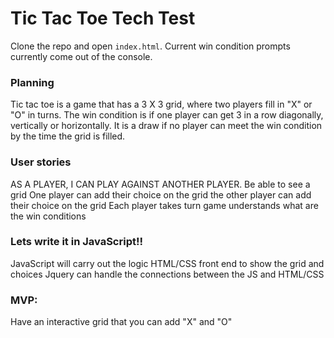 # Tic Tac Toe Tech Test

Clone the repo and open `index.html`.
Current win condition prompts currently come out of the console.

### Planning

Tic tac toe is a game that has a 3 X 3 grid, where two players fill in "X" or "O" in turns.
The win condition is if one player can get 3 in a row diagonally, vertically or horizontally.
It is a draw if no player can meet the win condition by the time the grid is filled.

### User stories

AS A PLAYER, I CAN PLAY AGAINST ANOTHER PLAYER.
Be able to see a grid
One player can add their choice on the grid
the other player can add their choice on the grid
Each player takes turn
game understands what are the win conditions

### Lets write it in JavaScript!!

JavaScript will carry out the logic
HTML/CSS front end to show the grid and choices
Jquery can handle the connections between the JS and HTML/CSS

### MVP:

Have an interactive grid that you can add "X" and "O"
